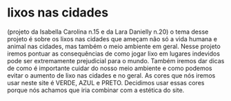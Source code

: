 # lixos nas cidades
(projeto da Isabella Carolina n.15 e da Lara Danielly n.20)
o tema desse projeto é sobre os lixos nas cidades que ameçam não só a vida humana e animal nas cidades, mas também o meio ambiente em geral. 
Nesse projeto iremos pontuar as consequências de como jogar lixo em lugares indevidos pode ser extremamente prejudicial para o mundo. Também iremos dar dicas de como é importante cuidar do nosso meio ambiente e como podemos evitar o aumento de lixo nas cidades e no geral.
As cores que nós iremos usar neste site é VERDE, AZUL e PRETO. Decidimos usar essas cores porque nós achamos que iria combinar com a estética do site.

